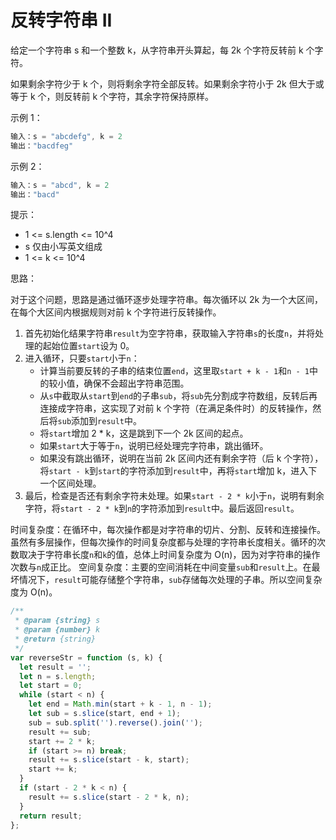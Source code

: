 # 反转字符串 II

给定一个字符串 s 和一个整数 k，从字符串开头算起，每 2k 个字符反转前 k 个字符。

如果剩余字符少于 k 个，则将剩余字符全部反转。如果剩余字符小于 2k 但大于或等于 k 个，则反转前 k 个字符，其余字符保持原样。

示例 1：

```js
输入：s = "abcdefg", k = 2
输出："bacdfeg"
```

示例 2：

```js
输入：s = "abcd", k = 2
输出："bacd"
```

提示：

- 1 <= s.length <= 10^4
- s 仅由小写英文组成
- 1 <= k <= 10^4

思路：

对于这个问题，思路是通过循环逐步处理字符串。每次循环以 2k 为一个大区间，在每个大区间内根据规则对前 k 个字符进行反转操作。

1. 首先初始化结果字符串`result`为空字符串，获取输入字符串`s`的长度`n`，并将处理的起始位置`start`设为 0。
2. 进入循环，只要`start`小于`n`：
   - 计算当前要反转的子串的结束位置`end`，这里取`start + k - 1`和`n - 1`中的较小值，确保不会超出字符串范围。
   - 从`s`中截取从`start`到`end`的子串`sub`，将`sub`先分割成字符数组，反转后再连接成字符串，这实现了对前 k 个字符（在满足条件时）的反转操作，然后将`sub`添加到`result`中。
   - 将`start`增加 2 \* k，这是跳到下一个 2k 区间的起点。
   - 如果`start`大于等于`n`，说明已经处理完字符串，跳出循环。
   - 如果没有跳出循环，说明在当前 2k 区间内还有剩余字符（后 k 个字符），将`start - k`到`start`的字符添加到`result`中，再将`start`增加 k，进入下一个区间处理。
3. 最后，检查是否还有剩余字符未处理。如果`start - 2 * k`小于`n`，说明有剩余字符，将`start - 2 * k`到`n`的字符添加到`result`中。最后返回`result`。

时间复杂度：在循环中，每次操作都是对字符串的切片、分割、反转和连接操作。虽然有多层操作，但每次操作的时间复杂度都与处理的字符串长度相关。循环的次数取决于字符串长度`n`和`k`的值，总体上时间复杂度为 O(n)，因为对字符串的操作次数与`n`成正比。
空间复杂度：主要的空间消耗在中间变量`sub`和`result`上。在最坏情况下，`result`可能存储整个字符串，`sub`存储每次处理的子串。所以空间复杂度为 O(n)。

```js
/**
 * @param {string} s
 * @param {number} k
 * @return {string}
 */
var reverseStr = function (s, k) {
  let result = '';
  let n = s.length;
  let start = 0;
  while (start < n) {
    let end = Math.min(start + k - 1, n - 1);
    let sub = s.slice(start, end + 1);
    sub = sub.split('').reverse().join('');
    result += sub;
    start += 2 * k;
    if (start >= n) break;
    result += s.slice(start - k, start);
    start += k;
  }
  if (start - 2 * k < n) {
    result += s.slice(start - 2 * k, n);
  }
  return result;
};
```
